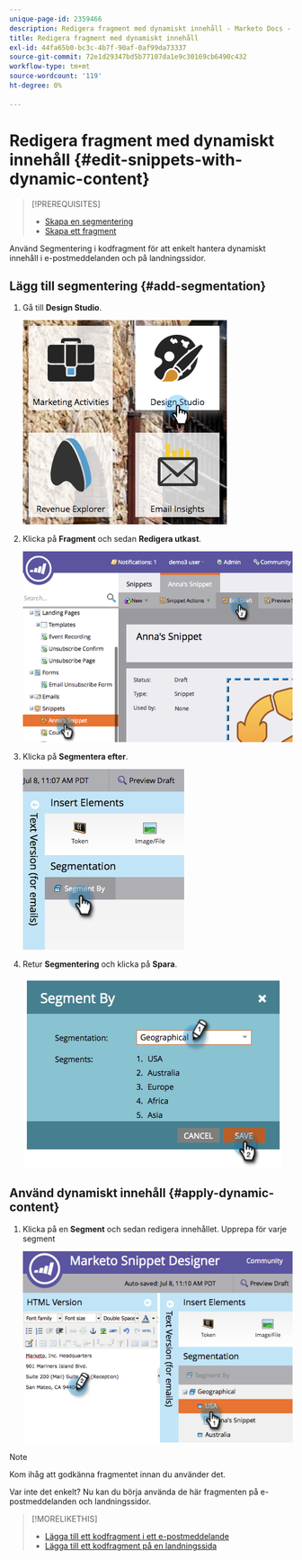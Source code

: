 ```yaml
---
unique-page-id: 2359466
description: Redigera fragment med dynamiskt innehåll - Marketo Docs - produktdokumentation
title: Redigera fragment med dynamiskt innehåll
exl-id: 44fa65b0-bc3c-4b7f-90af-0af99da73337
source-git-commit: 72e1d29347bd5b77107da1e9c30169cb6490c432
workflow-type: tm+mt
source-wordcount: '119'
ht-degree: 0%

---
```


# Redigera fragment med dynamiskt innehåll {#edit-snippets-with-dynamic-content}

>[!PREREQUISITES]
>
>* [Skapa en segmentering](/help/marketo/product-docs/personalization/segmentation-and-snippets/segmentation/create-a-segmentation.md)
>* [Skapa ett fragment](/help/marketo/product-docs/personalization/segmentation-and-snippets/snippets/create-a-snippet.md)


Använd Segmentering i kodfragment för att enkelt hantera dynamiskt innehåll i e-postmeddelanden och på landningssidor.

## Lägg till segmentering {#add-segmentation}

1. Gå till **Design Studio**.

   ![](assets/designstudio-1.png)

1. Klicka på **Fragment** och sedan **Redigera utkast**.

   ![](assets/image2014-9-16-8-3a59-3a14.png)

1. Klicka på **Segmentera efter**.

   ![](assets/image2014-9-16-8-3a59-3a27.png)

1. Retur **Segmentering** och klicka på **Spara**.

   ![](assets/image2014-9-16-8-3a59-3a42.png)

## Använd dynamiskt innehåll {#apply-dynamic-content}

1. Klicka på en **Segment** och sedan redigera innehållet. Upprepa för varje segment

   ![](assets/image2014-9-16-8-3a59-3a59.png)

>[!NOTE]
>
>Kom ihåg att godkänna fragmentet innan du använder det.

Var inte det enkelt? Nu kan du börja använda de här fragmenten på e-postmeddelanden och landningssidor.

>[!MORELIKETHIS]
>
>* [Lägga till ett kodfragment i ett e-postmeddelande](/help/marketo/product-docs/email-marketing/general/functions-in-the-editor/add-a-snippet-to-an-email.md)
>* [Lägga till ett kodfragment på en landningssida](/help/marketo/product-docs/demand-generation/landing-pages/personalizing-landing-pages/add-a-snippet-to-a-landing-page.md)

